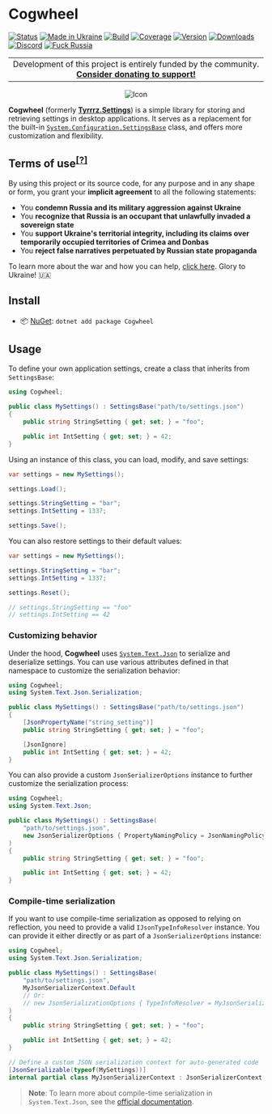 # Cogwheel

[![Status](https://img.shields.io/badge/status-active-47c219.svg)](https://github.com/Tyrrrz/.github/blob/master/docs/project-status.md)
[![Made in Ukraine](https://img.shields.io/badge/made_in-ukraine-ffd700.svg?labelColor=0057b7)](https://tyrrrz.me/ukraine)
[![Build](https://img.shields.io/github/actions/workflow/status/Tyrrrz/Cogwheel/main.yml?branch=master)](https://github.com/Tyrrrz/Cogwheel/actions)
[![Coverage](https://img.shields.io/codecov/c/github/Tyrrrz/Cogwheel/master)](https://codecov.io/gh/Tyrrrz/Cogwheel)
[![Version](https://img.shields.io/nuget/v/Cogwheel.svg)](https://nuget.org/packages/Cogwheel)
[![Downloads](https://img.shields.io/nuget/dt/Cogwheel.svg)](https://nuget.org/packages/Cogwheel)
[![Discord](https://img.shields.io/discord/869237470565392384?label=discord)](https://discord.gg/2SUWKFnHSm)
[![Fuck Russia](https://img.shields.io/badge/fuck-russia-e4181c.svg?labelColor=000000)](https://twitter.com/tyrrrz/status/1495972128977571848)

<table>
    <tr>
        <td width="99999" align="center">Development of this project is entirely funded by the community. <b><a href="https://tyrrrz.me/donate">Consider donating to support!</a></b></td>
    </tr>
</table>

<p align="center">
    <img src="favicon.png" alt="Icon" />
</p>

**Cogwheel** (formerly [**Tyrrrz.Settings**](https://nuget.org/packages/Tyrrrz.Settings)) is a simple library for storing and retrieving settings in desktop applications.
It serves as a replacement for the built-in [`System.Configuration.SettingsBase`](https://learn.microsoft.com/en-us/dotnet/api/system.configuration.settingsbase) class, and offers more customization and flexibility.

## Terms of use<sup>[[?]](https://github.com/Tyrrrz/.github/blob/master/docs/why-so-political.md)</sup>

By using this project or its source code, for any purpose and in any shape or form, you grant your **implicit agreement** to all the following statements:

- You **condemn Russia and its military aggression against Ukraine**
- You **recognize that Russia is an occupant that unlawfully invaded a sovereign state**
- You **support Ukraine's territorial integrity, including its claims over temporarily occupied territories of Crimea and Donbas**
- You **reject false narratives perpetuated by Russian state propaganda**

To learn more about the war and how you can help, [click here](https://tyrrrz.me/ukraine). Glory to Ukraine! 🇺🇦

## Install

- 📦 [NuGet](https://nuget.org/packages/Cogwheel): `dotnet add package Cogwheel`

## Usage

To define your own application settings, create a class that inherits from `SettingsBase`:

```csharp
using Cogwheel;

public class MySettings() : SettingsBase("path/to/settings.json")
{
    public string StringSetting { get; set; } = "foo";

    public int IntSetting { get; set; } = 42;
}
```

Using an instance of this class, you can load, modify, and save settings:

```csharp
var settings = new MySettings();

settings.Load();

settings.StringSetting = "bar";
settings.IntSetting = 1337;

settings.Save();
```

You can also restore settings to their default values:

```csharp
var settings = new MySettings();

settings.StringSetting = "bar";
settings.IntSetting = 1337;

settings.Reset();

// settings.StringSetting == "foo"
// settings.IntSetting == 42
```

### Customizing behavior

Under the hood, **Cogwheel** uses [`System.Text.Json`](https://docs.microsoft.com/en-us/dotnet/api/system.text.json) to serialize and deserialize settings.
You can use various attributes defined in that namespace to customize the serialization behavior:

```csharp
using Cogwheel;
using System.Text.Json.Serialization;

public class MySettings() : SettingsBase("path/to/settings.json")
{
    [JsonPropertyName("string_setting")]
    public string StringSetting { get; set; } = "foo";

    [JsonIgnore]
    public int IntSetting { get; set; } = 42;
}
```

You can also provide a custom `JsonSerializerOptions` instance to further customize the serialization process:

```csharp
using Cogwheel;
using System.Text.Json;

public class MySettings() : SettingsBase(
    "path/to/settings.json",
    new JsonSerializerOptions { PropertyNamingPolicy = JsonNamingPolicy.CamelCase }
)
{
    public string StringSetting { get; set; } = "foo";

    public int IntSetting { get; set; } = 42;
}
```

### Compile-time serialization

If you want to use compile-time serialization as opposed to relying on reflection, you need to provide a valid `IJsonTypeInfoResolver` instance.
You can provide it either directly or as part of a `JsonSerializerOptions` instance:

```csharp
using Cogwheel;
using System.Text.Json.Serialization;

public class MySettings() : SettingsBase(
    "path/to/settings.json",
    MyJsonSerializerContext.Default
    // Or:
    // new JsonSerializationOptions { TypeInfoResolver = MyJsonSerializerContext.Default }
)
{
    public string StringSetting { get; set; } = "foo";

    public int IntSetting { get; set; } = 42;
}

// Define a custom JSON serialization context for auto-generated code
[JsonSerializable(typeof(MySettings))]
internal partial class MyJsonSerializerContext : JsonSerializerContext;
```

> **Note**:
> To learn more about compile-time serialization in `System.Text.Json`, see the [official documentation](https://learn.microsoft.com/en-us/dotnet/standard/serialization/system-text-json/source-generation).
